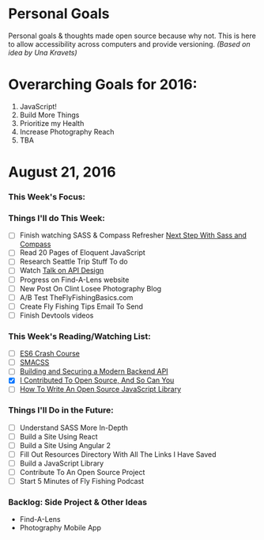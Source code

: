 Personal Goals
==============

Personal goals &amp; thoughts made open source because why not. This is here to allow accessibility across computers and provide versioning. _(Based on idea by Una Kravets)_

# Overarching Goals for 2016:
1. JavaScript!
2. Build More Things
3. Prioritize my Health
4. Increase Photography Reach
5. TBA

# August 21, 2016

### This Week's Focus: 

### Things I'll do This Week:

- [ ] Finish watching SASS &amp; Compass Refresher [Next Step With Sass and Compass](https://www.sitepoint.com/premium/courses/the-next-step-with-sass-and-compass-2863/lesson/4/step/3)
- [ ] Read 20 Pages of Eloquent JavaScript
- [ ] Research Seattle Trip Stuff To do
- [ ] Watch [Talk on API Design](http://2016.cascadiafest.org/speakers/bryan-hughes/)
- [ ] Progress on Find-A-Lens website
- [ ] New Post On Clint Losee Photography Blog
- [ ] A/B Test TheFlyFishingBasics.com
- [ ] Create Fly Fishing Tips Email To Send
- [ ] Finish Devtools videos

### This Week's Reading/Watching List:

- [ ] [ES6 Crash Course](https://laracasts.com/series/es6-cliffsnotes)
- [ ] [SMACSS](https://smacss.com/book/)
- [ ] [Building and Securing a Modern Backend API](https://scotch.io/tutorials/building-and-securing-a-modern-backend-api)
- [x] [I Contributed To Open Source, And So Can You](https://www.smashingmagazine.com/2016/08/contributing-open-source/) 
- [ ] [How To Write An Open Source JavaScript Library](https://egghead.io/courses/how-to-write-an-open-source-javascript-library)

### Things I'll Do in the Future:
- [ ] Understand SASS More In-Depth
- [ ] Build a Site Using React
- [ ] Build a Site Using Angular 2
- [ ] Fill Out Resources Directory With All The Links I Have Saved
- [ ] Build a JavaScript Library
- [ ] Contribute To An Open Source Project
- [ ] Start 5 Minutes of Fly Fishing Podcast

### Backlog: Side Project &amp; Other Ideas
* Find-A-Lens
* Photography Mobile App